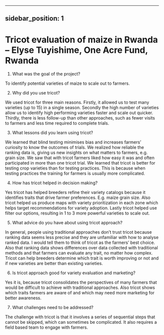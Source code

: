---
sidebar_position: 1
--

# Tricot evaluation of maize in Rwanda – Elyse Tuyishime, One Acre Fund, Rwanda

1.	What was the goal of the project? 

To identify potential varieties of maize to scale out to farmers.

2.	Why did you use tricot? 

We used tricot for three main reasons. Firstly, it allowed us to test many varieties (up to 15) in a single season. Secondly the high number of varieties allow us to identify high performing varieties faster and scale out quicker. Thirdly, there is less follow-up than other approaches, such as fewer visits to farmers and less time required to complete trials.

3.	What lessons did you learn using tricot?  

We learned that blind testing minimises bias and increases farmers’ curiosity to know the outcomes of trials. We realized how reliable the ranking data is, giving us new insights on what matters to farmers, e.g. grain size. We saw that with tricot farmers liked how easy it was and often participated in more than one tricot trial. We learned that tricot is better for testing crop varieties than for testing practices. This is because when testing practices the training for farmers is usually more complicated.

4.	How has tricot helped in decision making? 

Yes tricot has helped breeders refine their variety catalogs because it identifies traits that drive farmer preferences. E.g. maize grain size. Also tricot helped us produce maps with variety prioritization in each zone which helps target recommendations for variety adoption. Lastly tricot helped use filter our options, resulting in 1 to 3 more powerful varieties to scale out.
 
5.	What advice do you have about using tricot approach? 

In general, people using traditional approaches don’t trust tricot because ranking data seems less precise and they are unfamiliar with how to analyse ranked data. I would tell them to think of tricot as the farmers’ best choice. Also that ranking data shows differences over data collected with traditional methods and that farmers can evaluate any trait, no matter how complex. Tricot can help breeders determine which trait is worth improving or not and if new varieties are better than existing varieties.

6.	Is tricot approach good for variety evaluation and marketing? 

Yes it is, because tricot consolidates the perspectives of many farmers that would be difficult to achieve with traditional approaches. Also tricot shows which traits farmers are aware of and which may need more marketing for better awareness.

7.	What challenges need to be addressed? 

The challenge with tricot is that it involves a series of sequential steps that cannot be skipped, which can sometimes be complicated. It also requires a field based team to engage with farmers.

